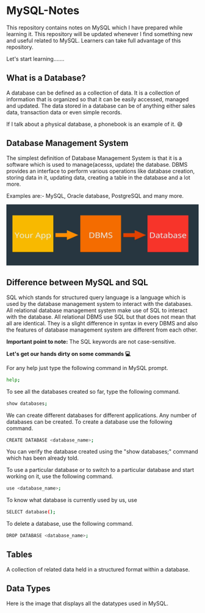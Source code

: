 # MySQL-Notes

This repository contains notes on MySQL which I have prepared while learning it. This repository will be updated whenever I find something new and useful related to MySQL. Learners can take full advantage of this repository. 

Let's start learning.......

<h2> What is a Database? </h2>

A database can be defined as a collection of data. It is a collection of information that is organized so that it can be easily accessed, managed and updated. The data stored in a database can be of anything either sales data, transaction data or even simple records.

If I talk about a physical database, a phonebook is an example of it. :sweat_smile:

<h2> Database Management System </h2>

The simplest definition of Database Management System is that it is a software which is used to manage(acesss, update) the database. DBMS provides an interface to perform various operations like database creation, storing data in it, updating data, creating a table in the database and a lot more.
 
Examples are:- MySQL, Oracle database, PostgreSQL and many more.

![](images/DBMS.png)

<h2> Difference between MySQL and SQL </h2>

SQL which stands for structured query language is a language which is used by the database management system to interact with the databases. All relational database management system make use of SQL to interact with the database. All relational DBMS use SQL but that does not mean that all are identical. They is a slight difference in syntax in every DBMS and also the features of database management system are different from each other.

<b> Important point to note:</b> The SQL keywords are not case-sensitive.

<b> Let's get our hands dirty on some commands :computer: </b> 

For any help just type the following command in MySQL prompt.
```bash
help;
```

To see all the databases created so far, type the following command.
```bash
show databases;
```

We can create different databases for different applications. Any number of databases can be created. To create a database use the following command.
```bash
CREATE DATABASE <database_name>;
```
You can verify the database created using the "show databases;" command which has been already told.

To use a particular database or to switch to a particular database and start working on it, use the following command.
```bash
use <database_name>;
```
To know what database is currently used by us, use
```bash
SELECT database();
```
 
To delete a database, use the following command.
```bash
DROP DATABASE <database_name>;
```

<h2> Tables </h2>
A collection of related data held in a structured format within a database.

<h2> Data Types </h2>

Here is the image that displays all the datatypes used in MySQL.






 
